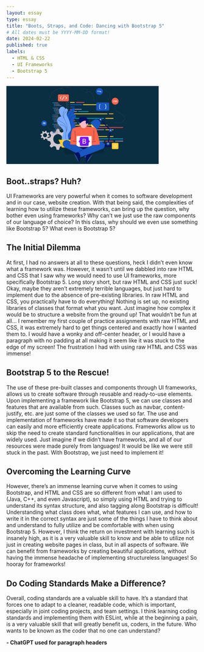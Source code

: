 ```yaml
---
layout: essay
type: essay
title: "Boots, Straps, and Code: Dancing with Bootstrap 5"
# All dates must be YYYY-MM-DD format!
date: 2024-02-22
published: true
labels:
  - HTML & CSS
  - UI Frameworks
  - Bootstrap 5
---
```


<img width="400px" class="rounded float-start pe-4" src="../img/Bootstrap-version-5-alpha-is-officially-here.jpg">


## Boot..straps? Huh?

UI Frameworks are very powerful when it comes to software development and in our case, website creation. With that being said, the complexities of learning how to utilize these frameworks, can bring up the question, why bother even using frameworks? Why can’t we just use the raw components of our language of choice? In this class, why should we even use something like Bootstrap 5? What even is Bootstrap 5?


## The Initial Dilemma

At first, I had no answers at all to these questions, heck I didn’t even know what a framework was. However, it wasn’t until we dabbled into raw HTML and CSS that I saw why we would need to use UI frameworks, more specifically Bootstrap 5. Long story short, but raw HTML and CSS just suck! Okay, maybe they aren’t extremely terrible languages, but just hard to implement due to the absence of pre-existing libraries. In raw HTML and CSS, you practically have to do everything! Nothing is set up, no existing libraries of classes that format what you want. Just imagine how complex it would be to structure a website from the ground up! That wouldn’t be fun at all... I remember my first couple of practice assignments with raw HTML and CSS, it was extremely hard to get things centered and exactly how I wanted them to. I would have a wonky and off-center header, or I would have a paragraph with no padding at all making it seem like it was stuck to the edge of my screen! The frustration I had with using raw HTML and CSS was immense!


## Bootstrap 5 to the Rescue!

The use of these pre-built classes and components through UI frameworks, allows us to create software through reusable and ready-to-use elements. Upon implementing a framework like Bootstrap 5, we can use classes and features that are available from such. Classes such as navbar, content-justify, etc. are just some of the classes we used so far. The use and implementation of frameworks have made it so that software developers can easily and more efficiently create applications. Frameworks allow us to skip the need to create standard functionalities in our applications, that are widely used. Just imagine if we didn’t have frameworks, and all of our resources were made purely from languages! It would be like we were still stuck in the past. With Bootstrap, we just need to implement it!


## Overcoming the Learning Curve

However, there’s an immense learning curve when it comes to using Bootstrap, and HTML and CSS are so different from what I am used to (Java, C++, and even Javascript), so simply using HTML and trying to understand its syntax structure, and also tagging along Bootstrap is difficult! Understanding what class does what, what features I can use, and how to write it in the correct syntax are just some of the things I have to think about and understand to fully utilize and be comfortable with when using Bootstrap 5. However, I think the return on investment with learning such is insanely high, as it is a very valuable skill to know and be able to utilize not just in creating website pages in class, but in all aspects of software. We can benefit from frameworks by creating beautiful applications, without having the immense headache of implementing structureless languages! So hooray for frameworks! 


## Do Coding Standards Make a Difference?

Overall, coding standards are a valuable skill to have. It’s a standard that forces one to adapt to a cleaner, readable code, which is important, especially in joint coding projects, and team settings. I think learning coding standards and implementing them with ESLint, while at the beginning a pain, is a very valuable skill that will greatly benefit us, coders, in the future. Who wants to be known as the coder that no one can understand?


**- ChatGPT used for paragraph headers**

